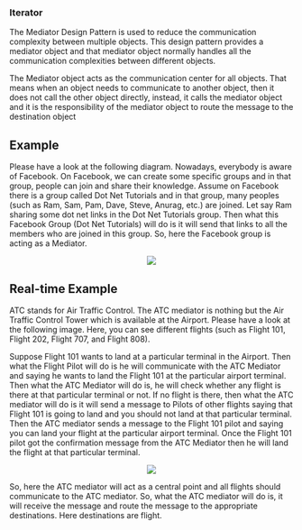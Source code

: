 ﻿### Iterator  
The Mediator Design Pattern is used to reduce the communication complexity between multiple objects. This design pattern provides a mediator object and that mediator object normally handles all the communication complexities between different objects.

The Mediator object acts as the communication center for all objects. That means when an object needs to communicate to another object, then it does not call the other object directly, instead, it calls the mediator object and it is the responsibility of the mediator object to route the message to the destination object

## Example 
Please have a look at the following diagram. Nowadays, everybody is aware of Facebook. On Facebook, we can create some specific groups and in that group, people can join and share their knowledge. Assume on Facebook there is a group called Dot Net Tutorials and in that group, many peoples (such as Ram, Sam, Pam, Dave, Steve, Anurag, etc.) are joined. Let say Ram sharing some dot net links in the Dot Net Tutorials group. Then what this Facebook Group (Dot Net Tutorials) will do is it will send that links to all the members who are joined in this group. So, here the Facebook group is acting as a Mediator.
<p align="center">
  <img src="https://dotnettutorials.net/wp-content/uploads/2019/11/word-image-52-768x537.png" />
</p>

## Real-time Example 
ATC stands for Air Traffic Control. The ATC mediator is nothing but the Air Traffic Control Tower which is available at the Airport. Please have a look at the following image. Here, you can see different flights (such as Flight 101, Flight 202, Flight 707, and Flight 808).

Suppose Flight 101 wants to land at a particular terminal in the Airport. Then what the Flight Pilot will do is he will communicate with the ATC Mediator and saying he wants to land the Flight 101 at the particular airport terminal. Then what the ATC Mediator will do is, he will check whether any flight is there at that particular terminal or not. If no flight is there, then what the ATC mediator will do is it will send a message to Pilots of other flights saying that Flight 101 is going to land and you should not land at that particular terminal. Then the ATC mediator sends a message to the Flight 101 pilot and saying you can land your flight at the particular airport terminal. Once the Flight 101 pilot got the confirmation message from the ATC Mediator then he will land the flight at that particular terminal.
<p align="center">
  <img src="https://dotnettutorials.net/wp-content/uploads/2019/11/Real-time-Example-of-Mediator-Design-Pattern-ATC-768x390.png" />
</p>

So, here the ATC mediator will act as a central point and all flights should communicate to the ATC mediator. So, what the ATC mediator will do is, it will receive the message and route the message to the appropriate destinations. Here destinations are flight.